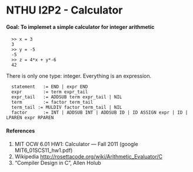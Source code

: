 # NTHU I2P2 - Calculator

#### Goal: To implemet a simple calculator for integer arithmetic

```
  >> x = 3
  3
  >> y = -5
  -5
  >> z = 4*x + y*-6
  42
```

There is only one type: integer.
Everything is an expression.
```
  statement   := END | expr END
  expr        := term expr_tail
  expr_tail   := ADDSUB term expr_tail | NIL
  term        := factor term_tail
  term_tail := MULDIV factor term_tail | NIL
  factor      := INT | ADDSUB INT | ADDSUB ID | ID ASSIGN expr | ID | LPAREN expr RPAREN
```  


#### References
1. MIT OCW 6.01 HW1: Calculator — Fall 2011   (google MIT6_01SCS11_hw1.pdf)
2. Wikipedia http://rosettacode.org/wiki/Arithmetic_Evaluator/C
3. “Compiler Design in C”,  Allen Holub

